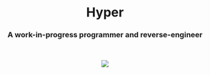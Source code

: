 <h1 align="center">Hyper</h1>

<h3 align="center">A work-in-progress programmer and reverse-engineer</h3>

<br>

<p align="center">
    <img src="https://github-readme-stats.vercel.app/api?username=hyperbx&show_icons=true&title_color=D61111&text_color=FFECE9&icon_color=D61111&bg_color=181818"/>
</p>
